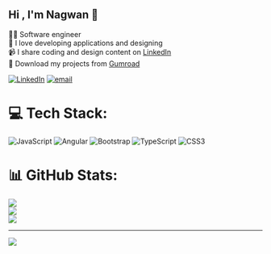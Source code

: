 ## Hi , I'm Nagwan 🤍

👩‍💻 Software engineer </br>
🎨 I love developing applications and designing  
📹 I share coding and design content on [LinkedIn](https://linkedin.com/in/Nagwan )  
📂 Download my projects from [Gumroad](https://gumroad.com/)  


[![LinkedIn](https://img.shields.io/badge/LinkedIn-%230077B5.svg?logo=linkedin&logoColor=white)](https://linkedin.com/in/Nagwan ) [![email](https://img.shields.io/badge/Email-D14836?logo=gmail&logoColor=white)](mailto:nagwann.ashraf@gmail.com) 


# 💻 Tech Stack:
![JavaScript](https://img.shields.io/badge/javascript-%23323330.svg?style=for-the-badge&logo=javascript&logoColor=%23F7DF1E) ![Angular](https://img.shields.io/badge/angular-%23DD0031.svg?style=for-the-badge&logo=angular&logoColor=white) ![Bootstrap](https://img.shields.io/badge/bootstrap-%238511FA.svg?style=for-the-badge&logo=bootstrap&logoColor=white) ![TypeScript](https://img.shields.io/badge/typescript-%23007ACC.svg?style=for-the-badge&logo=typescript&logoColor=white) ![CSS3](https://img.shields.io/badge/css3-%231572B6.svg?style=for-the-badge&logo=css3&logoColor=white)


# 📊 GitHub Stats:
![](https://github-readme-stats.vercel.app/api?username=nagwann&theme=transparent&hide_border=false&include_all_commits=false&count_private=false)<br/>
![](https://nirzak-streak-stats.vercel.app/?user=nagwann&theme=transparent&hide_border=false)<br/>
![](https://github-readme-stats.vercel.app/api/top-langs/?username=nagwann&theme=transparent&hide_border=false&include_all_commits=false&count_private=false&layout=compact)


---
[![](https://visitcount.itsvg.in/api?id=nagwann&icon=2&color=1)](https://visitcount.itsvg.in)



<!-- Proudly created with GPRM ( https://gprm.itsvg.in ) -->
